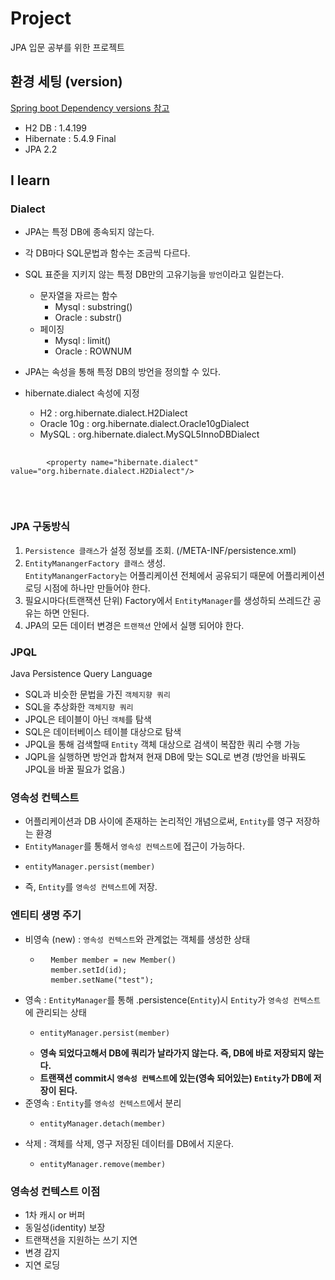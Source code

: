 # Project
JPA 입문 공부를 위한 프로젝트


## 환경 세팅 (version)

[Spring boot Dependency versions 참고](https://docs.spring.io/spring-boot/docs/2.2.2.RELEASE/reference/html/appendix-dependency-versions.html#appendix-dependency-versions)
- H2 DB : 1.4.199
- Hibernate : 5.4.9 Final
- JPA 2.2

## I learn

### Dialect
- JPA는 특정 DB에 종속되지 않는다.
- 각 DB마다 SQL문법과 함수는 조금씩 다르다.
- SQL 표준을 지키지 않는 특정 DB만의 고유기능을 `방언`이라고 일컫는다.
    - 문자열을 자르는 함수
        - Mysql : substring()
        - Oracle : substr()
    - 페이징
        - Mysql : limit()
        - Oracle : ROWNUM

- JPA는 속성을 통해 특정 DB의 방언을 정의할 수 있다.
- hibernate.dialect 속성에 지정
    - H2 : org.hibernate.dialect.H2Dialect
    - Oracle 10g : org.hibernate.dialect.Oracle10gDialect
    - MySQL : org.hibernate.dialect.MySQL5InnoDBDialect

<pre>
    <code>
        &lt;property name="hibernate.dialect" value="org.hibernate.dialect.H2Dialect"/&gt;
    </code>
</pre>

<br>

### JPA 구동방식
1. `Persistence 클래스`가 설정 정보를 조회. (/META-INF/persistence.xml)
2. `EntityManangerFactory 클래스` 생성. <br>
`EntityManangerFactory`는 어플리케이션 전체에서 공유되기 때문에 어플리케이션 로딩 시점에 하나만 만들어야 한다.
3. 필요시마다(트랜잭션 단위) Factory에서 `EntityManager`를 생성하되 쓰레드간 공유는 하면 안된다.
4. JPA의 모든 데이터 변경은 `트랜잭션` 안에서 실행 되어야 한다.

### JPQL
Java Persistence Query Language
- SQL과 비슷한 문법을 가진 `객체지향 쿼리`
- SQL을 추상화한 `객체지향 쿼리`
- JPQL은 테이블이 아닌 `객체`를 탐색
- SQL은 데이터베이스 테이블 대상으로 탐색
- JPQL을 통해 검색할때 `Entity` 객체 대상으로 검색이 복잡한 쿼리 수행 가능
- JQPL을 실행하면 방언과 합쳐져 현재 DB에 맞는 SQL로 변경 (방언을 바꿔도 JPQL을 바꿀 필요가 없음.)


### 영속성 컨텍스트
- 어플리케이션과 DB 사이에 존재하는 논리적인 개념으로써, `Entity`를 영구 저장하는 환경
- `EntityManager`를 통해서 `영속성 컨텍스트`에 접근이 가능하다. 
- <pre><code>entityManager.persist(member)</code></pre>
- 즉, `Entity`를 `영속성 컨텍스트`에 저장.

### 엔티티 생명 주기
- 비영속 (new) : `영속성 컨텍스트`와 관계없는 객체를 생성한 상태
    - <pre>
        <code>Member member = new Member()</code>
        <code>member.setId(id);</code>
        <code>member.setName("test");</code>
    </pre>
- 영속 : `EntityManager`를 통해 .persistence(`Entity`)시 `Entity`가 `영속성 컨텍스트`에 관리되는 상태
    - <pre><code>entityManager.persist(member)</code></pre>
    - **영속 되었다고해서 DB에 쿼리가 날라가지 않는다. 즉, DB에 바로 저장되지 않는다.** <br>
    - **트랜잭션 commit시 `영속성 컨텍스트`에 있는(영속 되어있는) `Entity`가 DB에 저장이 된다.**
- 준영속 : `Entity`를 `영속성 컨텍스트`에서 분리
    - <pre><code>entityManager.detach(member)</code></pre>
- 삭제 : 객체를 삭제, 영구 저장된 데이터를 DB에서 지운다.
    - <pre><code>entityManager.remove(member)</code></pre>
    
### 영속성 컨텍스트 이점
- 1차 캐시 or 버퍼
- 동일성(identity) 보장
- 트랜잭션을 지원하는 쓰기 지연
- 변경 감지
- 지연 로딩
